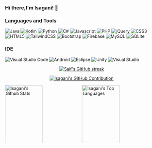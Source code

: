 ### Hi there,I'm Isagani! 👋



<div>

  ### Languages and Tools
![Java](https://img.shields.io/badge/java-%23ED8B00.svg?style=for-the-badge&labelColor=black&logo=openjdk&logoColor=orange)
![Kotlin](https://img.shields.io/badge/kotlin-%237F52FF.svg?style=for-the-badge&labelColor=black&logo=kotlin&logoColor=7F52FF)
![Python](https://img.shields.io/badge/-Python-FFD43B?style=for-the-badge&labelColor=black&logo=Python&logoColor=yellow)
![C#](https://img.shields.io/badge/c%23-%23953CAD.svg?style=for-the-badge&labelColor=black&logo=c-sharp&logoColor=953CAD)
![Javascript](https://img.shields.io/badge/Javascript-F0DB4F?style=for-the-badge&labelColor=black&logo=javascript&logoColor=F0DB4F)
![PHP](https://img.shields.io/badge/php-%23474A8A.svg?style=for-the-badge&labelColor=black&logo=php&logoColor=787CB5)
![jQuery](https://img.shields.io/badge/jquery-%231168AB.svg?style=for-the-badge&labelColor=black&logo=jquery&logoColor=76D0F5)
![CSS3](https://img.shields.io/badge/css3-%231572B6.svg?style=for-the-badge&labelColor=black&logo=css3&logoColor=1572B6)
![HTML5](https://img.shields.io/badge/html5-%23E34F26.svg?style=for-the-badge&labelColor=black&logo=html5&logoColor=E34F26)
![TailwindCSS](https://img.shields.io/badge/tailwindcss-%2338B2AC.svg?style=for-the-badge&labelColor=black&logo=tailwind-css&logoColor=38BDF8)
![Bootstrap](https://img.shields.io/badge/bootstrap-%238511FA.svg?style=for-the-badge&labelColor=black&logo=bootstrap&logoColor=8511FA)
![Firebase](https://img.shields.io/badge/Firebase-F4810D?style=for-the-badge&labelColor=black&logo=Firebase&logoColor=F4810D)
![MySQL](https://img.shields.io/badge/mysql-%2300758f.svg?style=for-the-badge&labelColor=black&logo=mysql&logoColor=white)
![SQLite](https://img.shields.io/badge/sqlite-%2304395A.svg?style=for-the-badge&labelColor=black&logo=sqlite&logoColor=04395A)
  
  ### IDE
![Visual Studio Code](https://img.shields.io/badge/Visual%20Studio%20Code-0078d7.svg?style=for-the-badge&logo=visual-studio-code&logoColor=white)
![Android](https://img.shields.io/badge/Android-3DDC84?style=for-the-badge&logo=android&logoColor=white)
![Eclipse](https://img.shields.io/badge/Eclipse-FE7A16.svg?style=for-the-badge&logo=Eclipse&logoColor=white)
![Unity](https://img.shields.io/badge/unity-%23000000.svg?style=for-the-badge&logo=unity&logoColor=white)
![Visual Studio](https://img.shields.io/badge/Visual%20Studio-5C2D91.svg?style=for-the-badge&logo=visual-studio&logoColor=white)

<p align="center">
  <a href="https://github.com/Isagani-lapira">
    <img src="https://github-readme-streak-stats.herokuapp.com/?user=Isagani-lapira&theme=radical&border=7F3FBF&background=0D1117" alt="Saif's GitHub streak"/>
  </a>
</p>
  
<p align="center">
  <a href="https://github.com/alsiam">
    <img src="https://github-profile-summary-cards.vercel.app/api/cards/profile-details?username=Isagani-lapira&theme=radical" alt="Isagani's GitHub Contribution"/>
  </a>
</p>
  

  
<a> 
    <a href="https://github.com/alsiam"><img alt="Isagani's Github Stats" src="https://denvercoder1-github-readme-stats.vercel.app/api?username=Isagani-lapira&show_icons=true&count_private=true&theme=react&border_color=7F3FBF&bg_color=0D1117&title_color=F85D7F&icon_color=F8D866" height="192px" width="49.5%"/></a>
  <a href="https://github.com/Isagani-lapira"><img alt="Isagani's Top Languages" src="https://denvercoder1-github-readme-stats.vercel.app/api/top-langs/?username=Isagani-lapira&langs_count=8&layout=compact&theme=react&border_color=7F3FBF&bg_color=0D1117&title_color=F85D7F&icon_color=F8D866" height="192px" width="49.5%"/></a>
  <br/>
</a>
</div>
